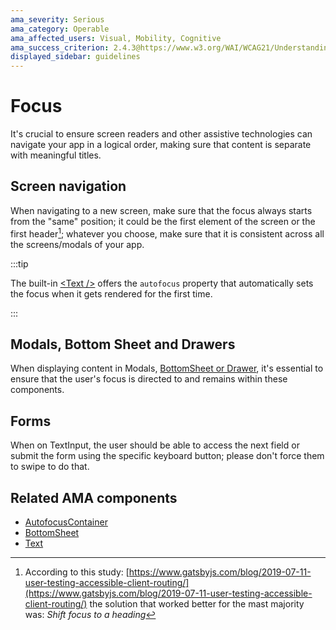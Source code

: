 ```yaml
---
ama_severity: Serious
ama_category: Operable
ama_affected_users: Visual, Mobility, Cognitive
ama_success_criterion: 2.4.3@https://www.w3.org/WAI/WCAG21/Understanding/focus-order
displayed_sidebar: guidelines
---
```


# Focus

<AssistiveTechnology name="Assistive Technologies" title="Screen Reader, Keyboard and Switch" />

It's crucial to ensure screen readers and other assistive technologies can navigate your app in a logical order, making sure that content is separate with meaningful titles.

## Screen navigation

<Serious label padding />

When navigating to a new screen, make sure that the focus always starts from the "same" position; it could be the first element of the screen or the first header[^1]; whatever you choose, make sure that it is consistent across all the screens/modals of your app.

:::tip

The built-in [&lt;Text /&gt;](../components/Text) offers the `autofocus` property that automatically sets the focus when it gets rendered for the first time.

:::

## Modals, Bottom Sheet and Drawers

<Critical label padding />

When displaying content in Modals, [BottomSheet or Drawer](/guidelines/bottomsheet), it's essential to ensure that the user's focus is directed to and remains within these components.

## Forms

<Serious label padding />

When on TextInput, the user should be able to access the next field or submit the form using the specific keyboard button; please don't force them to swipe to do that.

## Related AMA components

- [AutofocusContainer](../components/autofocuscontainer)
- [BottomSheet](../components/bottomsheet)
- [Text](../components/text)

[^1]: According to this study: [https://www.gatsbyjs.com/blog/2019-07-11-user-testing-accessible-client-routing/](https://www.gatsbyjs.com/blog/2019-07-11-user-testing-accessible-client-routing/) the solution that worked better for the mast majority was: _Shift focus to a heading_
